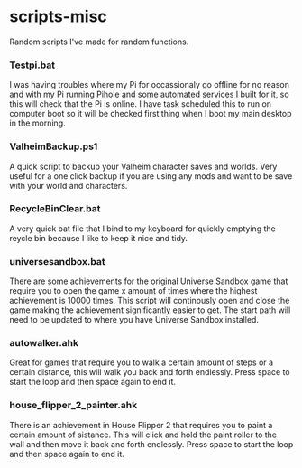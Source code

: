 # scripts-misc
Random scripts I've made for random functions.

### Testpi.bat

I was having troubles where my Pi for occassionaly go offline for no reason and with my Pi running Pihole and some automated services I built for it, so this will check that the Pi is online.  I have task scheduled this to run on computer boot so it will be checked first thing when I boot my main desktop in the morning.

### ValheimBackup.ps1

A quick script to backup your Valheim character saves and worlds.  Very useful for a one click backup if you are using any mods and want to be save with your world and characters.

### RecycleBinClear.bat

A very quick bat file that I bind to my keyboard for quickly emptying the reycle bin because I like to keep it nice and tidy.

### universesandbox.bat

There are some achievements for the original Universe Sandbox game that require you to open the game x amount of times where the highest achievement is 10000 times.  This script will continously open and close the game making the achievement significantly easier to get.  The start path will need to be updated to where you have Universe Sandbox installed.

### autowalker.ahk

Great for games that require you to walk a certain amount of steps or a certain distance, this will walk you back and forth endlessly.  Press space to start the loop and then space again to end it.

### house_flipper_2_painter.ahk

There is an achievement in House Flipper 2 that requires you to paint a certain amount of sistance.  This will click and hold the paint roller to the wall and then move it back and forth endlessly.  Press space to start the loop and then space again to end it.
